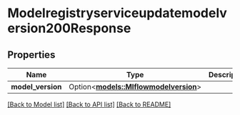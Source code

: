 # Modelregistryserviceupdatemodelversion200Response

## Properties

Name | Type | Description | Notes
------------ | ------------- | ------------- | -------------
**model_version** | Option<[**models::Mlflowmodelversion**](Mlflowmodelversion.md)> |  | [optional]

[[Back to Model list]](../README.md#documentation-for-models) [[Back to API list]](../README.md#documentation-for-api-endpoints) [[Back to README]](../README.md)


